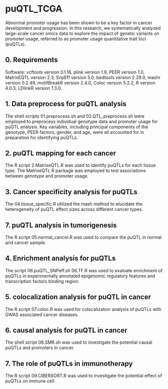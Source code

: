 # puQTL_TCGA
Abnormal promoter usage has been shown to be a key factor in cancer development and progression. In this research, we systematically analyzed large-scale cancer omics data to explore the impact of genetic variants on promoter usage, referred to as promoter usage quantitative trait loci (puQTLs).


## 0. Requirements
Software: vcftools version 0.1.16, plink version 1.9, PEER version 1.0, MatrixEQTL version 2.3, SnpEff version 5.0, bedtools version 2.29.0, mashr version 0.2.49,  motifBreakR version 2.4.0,  Coloc version 5.2.2, R version 4.0.3,  LDlinkR version 1.3.0.

## 1. Data preprocess for puQTL analysis
The shell scripts 01.preprocess.sh and 02.QTL_preprocess.sh were employed to preprocess individual genotype data and promoter usage for puQTL analysis. Key variables, including principal components of the genotype, PEER factors, gender, and age, were all accounted for in preparation for identifying puQTLs.

## 2. puQTL mapping for each cancer
The R script 2.MatrixeQTL.R was used to identify puQTLs for each tissue type. The MatrixeQTL R package was employed to test associations between genotype and promoter usage. 

## 3. Cancer specificity analysis for puQTLs
The 04.tissue_specific.R utilized the mash method to elucidate the heterogeneity of puQTL effect sizes across different cancer types.

## 7. puQTL analysis in tumorigenesis 
The R script 05.normal_cancer.R was used to compare the puQTL in normal and cancer sample. 

## 4. Enrichment analysis for puQTLs
The script 06.puQTL_SNPeff.sh  06.TF.R was used to evaluate enrichment of puQTLs in experimentally annotated epigenomic regulatory features and transcription factors binding region.

## 5. colocalization analysis for puQTL in cancer
The R script 07.coloc.R was used for colocalization analysis of puQTLs with GWAS associated cancer diseases.

## 6. causal analysis for puQTL in cancer
The shell script 08.SMR.sh was used to investigate the potential causal puQTLs and promoters in cancer.

## 7. The role of puQTLs in immunotherapy
The R script 09.CIBERSORT.R was used to investigate the potential effect of puQTLs on immune cell.
